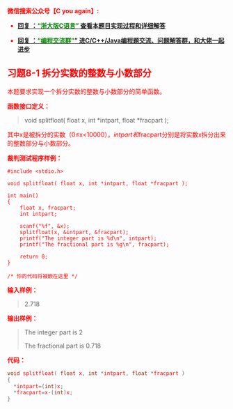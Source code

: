 
<font color='red'> **微信搜索公众号【C you again】:**

- [**回复 ：<font color='green'>“浙大版C语言”</font> 查看本题目实现过程和详细解答** ](  http://gzh.cyouagain.cn/) 
 
- [ **回复 ：<font color='green'>“编程交流群”</font>” 进C/C++/Java编程题交流、问题解答群，和大佬一起进步**  ](  http://cyouagain.cn/    ) 

## 习题8-1 拆分实数的整数与小数部分

本题要求实现一个拆分实数的整数与小数部分的简单函数。

**函数接口定义：**

> void splitfloat( float x, int *intpart, float *fracpart );

其中x是被拆分的实数（0≤x<10000），*intpart和*fracpart分别是将实数x拆分出来的整数部分与小数部分。

**裁判测试程序样例：**

    #include <stdio.h>
    
    void splitfloat( float x, int *intpart, float *fracpart );
    
    int main()
    {
        float x, fracpart;
        int intpart;
    
        scanf("%f", &x);
        splitfloat(x, &intpart, &fracpart);
        printf("The integer part is %d\n", intpart);
        printf("The fractional part is %g\n", fracpart);
    
        return 0;
    }
    
    /* 你的代码将被嵌在这里 */

**输入样例：**

> 2.718

**输出样例：**

> The integer part is 2 
>
> The fractional part is 0.718

**代码：**

```c
void splitfloat( float x, int *intpart, float *fracpart )
{
  *intpart=(int)x;
  *fracpart=x-(int)x;
}
```




